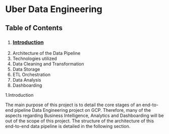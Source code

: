 # Uber Data Engineering 

## Table of Contents

1.	### [Introduction](1.Introduction)
2.	Architecture of the Data Pipeline
3.	Technologies utilized
4.	Data Cleaning and Transformation
5.	Data Storage
6.	ETL Orchestration
7.	Data Analysis
8.	Dashboarding

1.Introduction

The main purpose of this project is to detail the core stages of an end-to-end pipeline Data Engineering project on GCP. Therefore, many of the aspects regarding Business Intelligence, Analytics and Dashboarding will be out of the scope of this project.
The structure of the architecture of this end-to-end data pipeline is detailed in the following section. 

   
